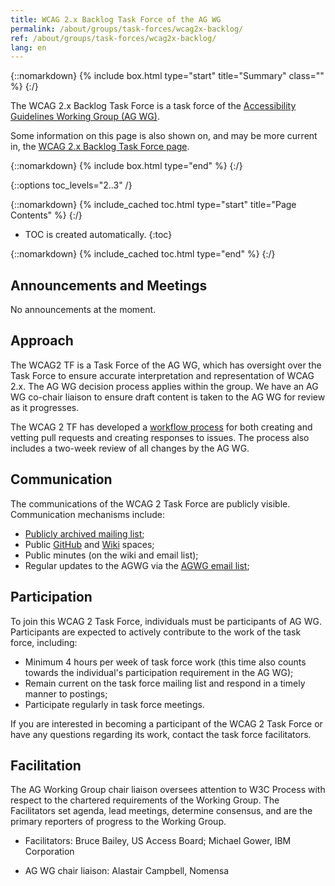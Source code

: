 ```yaml
---
title: WCAG 2.x Backlog Task Force of the AG WG
permalink: /about/groups/task-forces/wcag2x-backlog/
ref: /about/groups/task-forces/wcag2x-backlog/
lang: en
---
```


{::nomarkdown}
{% include box.html type="start" title="Summary" class="" %}
{:/}

The WCAG 2.x Backlog Task Force is a task force of the [Accessibility Guidelines Working Group (AG WG)](/about/groups/agwg/).

Some information on this page is also shown on, and may be more current in, the [WCAG 2.x Backlog Task Force page](https://www.w3.org/groups/tf/wcag2x-backlog/).

{::nomarkdown}
{% include box.html type="end" %}
{:/}

{::options toc_levels="2..3" /}

{::nomarkdown}
{% include_cached toc.html type="start" title="Page Contents" %}
{:/}

-   TOC is created automatically.
{:toc}

{::nomarkdown}
{% include_cached toc.html type="end" %}
{:/}

## Announcements and Meetings

No announcements at the moment.

## Approach
The WCAG2 TF is a Task Force of the AG WG, which has oversight over the Task Force to ensure accurate interpretation and representation of WCAG 2.x. The AG WG decision process applies within the group. We have an AG WG co-chair liaison to ensure draft content is taken to the AG WG for review as it progresses.

The WCAG 2 TF has developed a [workflow process](https://github.com/w3c/wcag/wiki/WCAG-2-Task-Force-process) for both creating and vetting pull requests and creating responses to issues. The process also includes a two-week review of all changes by the AG WG.

## Communication
The communications of the WCAG 2 Task Force are publicly visible. Communication mechanisms include:

* [Publicly archived mailing list](https://lists.w3.org/Archives/Public/public-wcag2-issues/);
* Public [GitHub](https://github.com/w3c/wcag/) and [Wiki](https://github.com/w3c/wcag/wiki) spaces;
* Public minutes (on the wiki and email list);
* Regular updates to the AGWG via the [AGWG email list](https://lists.w3.org/Archives/Public/w3c-wai-gl/);

## Participation
To join this WCAG 2 Task Force, individuals must be participants of AG WG. Participants are expected to actively contribute to the work of the task force, including:

* Minimum 4 hours per week of task force work (this time also counts towards the individual's participation requirement in the AG WG);
* Remain current on the task force mailing list and respond in a timely manner to postings;
* Participate regularly in task force meetings.

If you are interested in becoming a participant of the WCAG 2 Task Force or have any questions regarding its work, contact the task force facilitators.

## Facilitation
The AG Working Group chair liaison oversees attention to W3C Process with respect to the chartered requirements of the Working Group. The Facilitators set agenda, lead meetings, determine consensus, and are the primary reporters of progress to the Working Group.

* Facilitators: Bruce Bailey, US Access Board; Michael Gower, IBM Corporation

* AG WG chair liaison: Alastair Campbell, Nomensa
